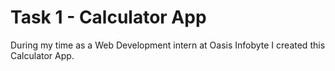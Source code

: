 # Task 1 - Calculator App
During my time as a Web Development intern at Oasis Infobyte I created this Calculator App.
